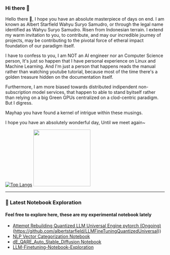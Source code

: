 ### Hi there 👋

Hello there 👋, I hope you have an absolute masterpiece of days on end. I am known as Albert Starfield Wahyu Suryo Samudro, or through the legal name identified as Wahyu Suryo Samudro. Risen from Indonesian terrain. I extend my warm invitation to you, to contribute, and may our incredible journey of  projects, may be contributing to the pivotal force of etheral impact foundation of our paradigm itself.

I have to confess to you, I am NOT an AI engineer nor an Computer Science person, It's just so happen that I have personal experience on Linux and Machine Learning. And I'm just a person that happens reads the manual rather than watching youtube tutorial, because most of the time there's a golden treasure hidden on the documentation itself.

Furthermore, I am more biased towards distributed indipendent non-subscription model services, that happen to able to stand byitself rather than relying on a big Green GPUs centralized on a clod-centric paradigm. But I digress.

Mayhap you have found a kernel of intrigue within these musings. 

I hope you have an absolutely wonderful day, Until we meet again~

[![Top Langs](https://github-readme-stats.vercel.app/api/top-langs/?username=albertstarfield)](https://github.com/albertstarfield/github-readme-stats)
<img height="180em" src="https://github-readme-stats-eight-theta.vercel.app/api?username=albertstarfield&show_icons=false&theme=light&include_all_commits=true&count_private=true&layout=compact"/>

---

### 📝 Latest Notebook Exploration
#### Feel free to explore here, these are my experimental notebook lately

- [Attempt Rebuilding Quantized LLM Universal Engine pytorch (Ongoing)](https://github.com/albertstarfield/NLP-Vector-Categorization-Notebook)(https://github.com/albertstarfield/LLMFineTuningQuantizedUniversal))
- [NLP Vector Categorization Notebook](https://github.com/albertstarfield/NLP-Vector-Categorization-Notebook)
- [dE_QARE_Auto_Stable_Diffusion Notebook](https://github.com/albertstarfield/dE_QARE_Auto_Stable_diffusion)
- [LLM-Finetuning-Notebook-Exploration](https://github.com/albertstarfield/LLM-Finetuning-Notebook-Exploration)




<!--
**albertstarfield/albertstarfield** is a ✨ _special_ ✨ repository because its `README.md` (this file) appears on your GitHub profile.



- 🔭 I’m currently working on ...
- 🌱 I’m currently learning ...
- 👯 I’m looking to collaborate on ...
- 🤔 I’m looking for help with ...
- 💬 Ask me about ...
- 📫 How to reach me: ...
- 😄 Pronouns: ...
- ⚡ Fun fact: ...
-->
